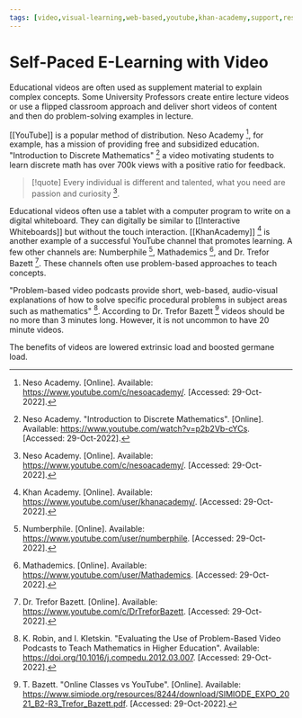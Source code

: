 ```yaml
---
tags: [video,visual-learning,web-based,youtube,khan-academy,support,resources]
---
```


# Self-Paced E-Learning with Video

Educational videos are often used as supplement material to explain complex concepts. Some University Professors create entire lecture videos or use a flipped classroom approach and deliver short videos of content and then do problem-solving examples in lecture.

[[YouTube]] is a popular method of distribution. Neso Academy [^1], for example, has a mission of providing free and subsidized education. "Introduction to Discrete Mathematics" [^2] a video motivating students to learn discrete math has over 700k views with a positive ratio for feedback.

> [!quote] 
> Every individual is different and talented, what you need are passion and curiosity [^1].

Educational videos often use a tablet with a computer program to write on a digital whiteboard. They can digitally be similar to [[Interactive Whiteboards]] but without the touch interaction. [[KhanAcademy]] [^3] is another example of a successful YouTube channel that promotes learning. A few other channels are: Numberphile [^4], Mathademics [^5], and Dr. Trefor Bazett [^6]. These channels often use problem-based approaches to teach concepts.

"Problem-based video podcasts provide short, web-based, audio-visual explanations of how to solve specific procedural problems in subject areas such as mathematics" [^7]. According to Dr. Trefor Bazett [^8] videos should be no more than 3 minutes long. However, it is not uncommon to have 20 minute videos.

The benefits of videos are lowered extrinsic load and boosted germane load. 

[^1]: Neso Academy. \[Online\]. Available: https://www.youtube.com/c/nesoacademy/. \[Accessed: 29-Oct-2022\].
[^2]: Neso Academy. "Introduction to Discrete Mathematics". \[Online\]. Available: https://www.youtube.com/watch?v=p2b2Vb-cYCs. \[Accessed: 29-Oct-2022\].
[^3]: Khan Academy. \[Online\]. Available: https://www.youtube.com/user/khanacademy/. \[Accessed: 29-Oct-2022\].
[^4]: Numberphile. \[Online\]. Available: https://www.youtube.com/user/numberphile. \[Accessed: 29-Oct-2022\].
[^5]: Mathademics. \[Online\]. Available: https://www.youtube.com/user/Mathademics. \[Accessed: 29-Oct-2022\].
[^6]: Dr. Trefor Bazett. \[Online\]. Available: https://www.youtube.com/c/DrTreforBazett. \[Accessed: 29-Oct-2022\].
[^7]: K. Robin, and I. Kletskin. "Evaluating the Use of Problem-Based Video Podcasts to Teach Mathematics in Higher Education". Available: https://doi.org/10.1016/j.compedu.2012.03.007. \[Accessed: 29-Oct-2022\].
[^8]: T. Bazett. "Online Classes vs YouTube". \[Online\]. Available: https://www.simiode.org/resources/8244/download/SIMIODE_EXPO_2021_B2-R3_Trefor_Bazett.pdf. \[Accessed: 29-Oct-2022\].